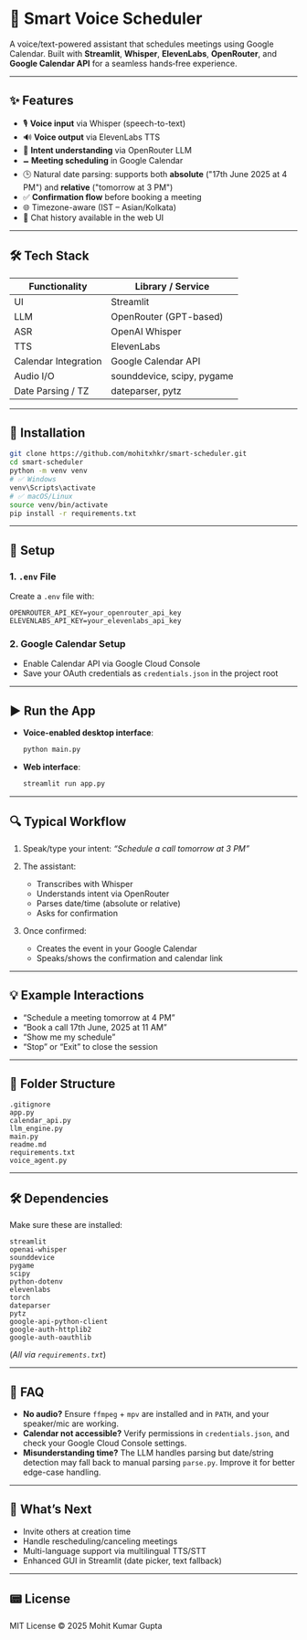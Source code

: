 # 💠 Smart Voice Scheduler

A voice/text-powered assistant that schedules meetings using Google Calendar. Built with **Streamlit**, **Whisper**, **ElevenLabs**, **OpenRouter**, and **Google Calendar API** for a seamless hands‑free experience.

---

## ✨ Features

* 🎙️ **Voice input** via Whisper (speech-to-text)
* 🔊 **Voice output** via ElevenLabs TTS
* 🧠 **Intent understanding** via OpenRouter LLM
* 🗕️ **Meeting scheduling** in Google Calendar
* 🕒 Natural date parsing: supports both **absolute** ("17th June 2025 at 4 PM") and **relative** ("tomorrow at 3 PM")
* ✅ **Confirmation flow** before booking a meeting
* 🌐 Timezone-aware (IST – Asian/Kolkata)
* 💬 Chat history available in the web UI

---

## 🛠️ Tech Stack

| Functionality        | Library / Service          |
| -------------------- | -------------------------- |
| UI                   | Streamlit                  |
| LLM                  | OpenRouter (GPT-based)     |
| ASR                  | OpenAI Whisper             |
| TTS                  | ElevenLabs                 |
| Calendar Integration | Google Calendar API        |
| Audio I/O            | sounddevice, scipy, pygame |
| Date Parsing / TZ    | dateparser, pytz           |

---

## 💾 Installation

```bash
git clone https://github.com/mohitxhkr/smart-scheduler.git
cd smart-scheduler
python -m venv venv
# ✅ Windows
venv\Scripts\activate
# ✅ macOS/Linux
source venv/bin/activate
pip install -r requirements.txt
```

---

## 🔧 Setup

### 1. `.env` File

Create a `.env` file with:

```
OPENROUTER_API_KEY=your_openrouter_api_key
ELEVENLABS_API_KEY=your_elevenlabs_api_key
```

### 2. Google Calendar Setup

* Enable Calendar API via Google Cloud Console
* Save your OAuth credentials as `credentials.json` in the project root

---

## ▶️ Run the App

* **Voice-enabled desktop interface**:

  ```bash
  python main.py
  ```
* **Web interface**:

  ```bash
  streamlit run app.py
  ```

---

## 🔍 Typical Workflow

1. Speak/type your intent:
   *“Schedule a call tomorrow at 3 PM”*
2. The assistant:

   * Transcribes with Whisper
   * Understands intent via OpenRouter
   * Parses date/time (absolute or relative)
   * Asks for confirmation
3. Once confirmed:

   * Creates the event in your Google Calendar
   * Speaks/shows the confirmation and calendar link

---

## 💡 Example Interactions

* “Schedule a meeting tomorrow at 4 PM”
* “Book a call 17th June, 2025 at 11 AM”
* “Show me my schedule”
* “Stop” or “Exit” to close the session

---

## 📂 Folder Structure

```
.gitignore
app.py
calendar_api.py
llm_engine.py
main.py
readme.md
requirements.txt
voice_agent.py
```

---

## 🛠️ Dependencies

Make sure these are installed:

```
streamlit
openai-whisper
sounddevice
pygame
scipy
python-dotenv
elevenlabs
torch
dateparser
pytz
google-api-python-client
google-auth-httplib2
google-auth-oauthlib
```

(*All via `requirements.txt`*)

---

## 🤔 FAQ

* **No audio?** Ensure `ffmpeg` + `mpv` are installed and in `PATH`, and your speaker/mic are working.
* **Calendar not accessible?** Verify permissions in `credentials.json`, and check your Google Cloud Console settings.
* **Misunderstanding time?** The LLM handles parsing but date/string detection may fall back to manual parsing `parse.py`. Improve it for better edge-case handling.

---

## 🚀 What’s Next

* Invite others at creation time
* Handle rescheduling/canceling meetings
* Multi-language support via multilingual TTS/STT
* Enhanced GUI in Streamlit (date picker, text fallback)

---

## 📟 License

MIT License © 2025 Mohit Kumar Gupta

